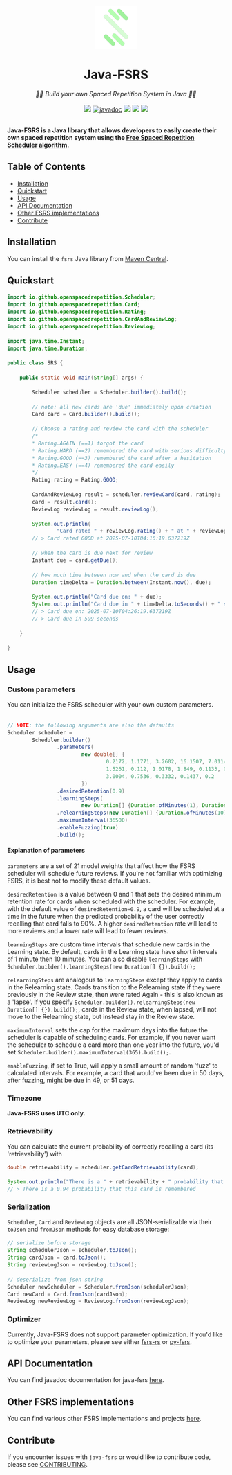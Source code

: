 <div align="center">
  <img src="https://raw.githubusercontent.com/open-spaced-repetition/java-fsrs/main/osr_logo.png" height="100" alt="Open Spaced Repetition logo"/>
</div>
<div align="center">

# Java-FSRS

</div>
<div align="center">
  <em>🧠🔄 Build your own Spaced Repetition System in Java 🧠🔄   </em>
</div>
<br />
<div align="center" style="text-decoration: none;">
    <a href="https://central.sonatype.com/artifact/io.github.open-spaced-repetition/fsrs"><img src="https://img.shields.io/maven-central/v/io.github.open-spaced-repetition/fsrs"></a>
    <a href="https://javadoc.io/doc/io.github.open-spaced-repetition/fsrs"><img src="https://javadoc.io/badge2/io.github.open-spaced-repetition/fsrs/javadoc.svg" alt="javadoc"></a>
    <a href="https://central.sonatype.com/artifact/io.github.open-spaced-repetition/fsrs"><img src="https://img.shields.io/badge/Java-17-blue.svg"></a>
    <a href="https://github.com/open-spaced-repetition/java-fsrs/blob/main/LICENSE" style="text-decoration: none;"><img src="https://img.shields.io/badge/License-MIT-brightgreen.svg"></a>
        <a href="https://codecov.io/gh/open-spaced-repetition/java-fsrs" ><img src="https://codecov.io/gh/open-spaced-repetition/java-fsrs/graph/badge.svg"/></a>
</div>
<br />

**Java-FSRS is a Java library that allows developers to easily create their own spaced repetition system using the <a href="https://github.com/open-spaced-repetition/free-spaced-repetition-scheduler">Free Spaced Repetition Scheduler algorithm</a>.**

## Table of Contents
- [Installation](#installation)
- [Quickstart](#quickstart)
- [Usage](#usage)
- [API Documentation](#api-documentation)
- [Other FSRS implementations](#other-fsrs-implementations)
- [Contribute](#contribute)

## Installation
You can install the `fsrs` Java library from [Maven Central](https://central.sonatype.com/artifact/io.github.open-spaced-repetition/fsrs).

## Quickstart

```java
import io.github.openspacedrepetition.Scheduler;
import io.github.openspacedrepetition.Card;
import io.github.openspacedrepetition.Rating;
import io.github.openspacedrepetition.CardAndReviewLog;
import io.github.openspacedrepetition.ReviewLog;

import java.time.Instant;
import java.time.Duration;

public class SRS {

    public static void main(String[] args) {

        Scheduler scheduler = Scheduler.builder().build();

        // note: all new cards are 'due' immediately upon creation
        Card card = Card.builder().build();

        // Choose a rating and review the card with the scheduler
        /*
        * Rating.AGAIN (==1) forgot the card
        * Rating.HARD (==2) remembered the card with serious difficulty
        * Rating.GOOD (==3) remembered the card after a hesitation
        * Rating.EASY (==4) remembered the card easily
        */
        Rating rating = Rating.GOOD;

        CardAndReviewLog result = scheduler.reviewCard(card, rating);
        card = result.card();
        ReviewLog reviewLog = result.reviewLog();

        System.out.println(
                "Card rated " + reviewLog.rating() + " at " + reviewLog.reviewDatetime());
        // > Card rated GOOD at 2025-07-10T04:16:19.637219Z

        // when the card is due next for review
        Instant due = card.getDue();

        // how much time between now and when the card is due
        Duration timeDelta = Duration.between(Instant.now(), due);

        System.out.println("Card due on: " + due);
        System.out.println("Card due in " + timeDelta.toSeconds() + " seconds");
        // > Card due on: 2025-07-10T04:26:19.637219Z
        // > Card due in 599 seconds

    }

}
```

## Usage

### Custom parameters

You can initialize the FSRS scheduler with your own custom parameters.

```java

// NOTE: the following arguments are also the defaults
Scheduler scheduler =
        Scheduler.builder()
                .parameters(
                        new double[] {
                                0.2172, 1.1771, 3.2602, 16.1507, 7.0114, 0.57, 2.0966, 0.0069,
                                1.5261, 0.112, 1.0178, 1.849, 0.1133, 0.3127, 2.2934, 0.2191,
                                3.0004, 0.7536, 0.3332, 0.1437, 0.2
                        })
                .desiredRetention(0.9)
                .learningSteps(
                        new Duration[] {Duration.ofMinutes(1), Duration.ofMinutes(10)})
                .relearningSteps(new Duration[] {Duration.ofMinutes(10)})
                .maximumInterval(36500)
                .enableFuzzing(true)
                .build();

```

#### Explanation of parameters

`parameters` are a set of 21 model weights that affect how the FSRS scheduler will schedule future reviews. If you're not familiar with optimizing FSRS, it is best not to modify these default values.

`desiredRetention` is a value between 0 and 1 that sets the desired minimum retention rate for cards when scheduled with the scheduler. For example, with the default value of `desiredRetention=0.9`, a card will be scheduled at a time in the future when the predicted probability of the user correctly recalling that card falls to 90%. A higher `desiredRetention` rate will lead to more reviews and a lower rate will lead to fewer reviews.

`learningSteps` are custom time intervals that schedule new cards in the Learning state. By default, cards in the Learning state have short intervals of 1 minute then 10 minutes. You can also disable `learningSteps` with `Scheduler.builder().learningSteps(new Duration[] {}).build();`

`relearningSteps` are analogous to `learningSteps` except they apply to cards in the Relearning state. Cards transition to the Relearning state if they were previously in the Review state, then were rated Again - this is also known as a 'lapse'. If you specify `Scheduler.builder().relearningSteps(new Duration[] {}).build();`, cards in the Review state, when lapsed, will not move to the Relearning state, but instead stay in the Review state.

`maximumInterval` sets the cap for the maximum days into the future the scheduler is capable of scheduling cards. For example, if you never want the scheduler to schedule a card more than one year into the future, you'd set `Scheduler.builder().maximumInterval(365).build();`.

`enableFuzzing`, if set to True, will apply a small amount of random 'fuzz' to calculated intervals. For example, a card that would've been due in 50 days, after fuzzing, might be due in 49, or 51 days.


### Timezone

**Java-FSRS uses UTC only.**

### Retrievability

You can calculate the current probability of correctly recalling a card (its 'retrievability') with

```java
double retrievability = scheduler.getCardRetrievability(card);

System.out.println("There is a " + retrievability + " probability that this card is remembered");
// > There is a 0.94 probability that this card is remembered
```

### Serialization

`Scheduler`, `Card` and `ReviewLog` objects are all JSON-serializable via their `toJson` and `fromJson` methods for easy database storage:

```java
// serialize before storage
String schedulerJson = scheduler.toJson();
String cardJson = card.toJson();
String reviewLogJson = reviewLog.toJson();

// deserialize from json string
Scheduler newScheduler = Scheduler.fromJson(schedulerJson);
Card newCard = Card.fromJson(cardJson);
ReviewLog newReviewLog = ReviewLog.fromJson(reviewLogJson);
```

### Optimizer

Currently, Java-FSRS does not support parameter optimization. If you'd like to optimize your parameters, please see either [fsrs-rs](https://github.com/open-spaced-repetition/fsrs-rs) or [py-fsrs](https://github.com/open-spaced-repetition/py-fsrs).

## API Documentation

You can find javadoc documentation for java-fsrs [here](https://javadoc.io/doc/io.github.open-spaced-repetition/fsrs).

## Other FSRS implementations

You can find various other FSRS implementations and projects [here](https://github.com/orgs/open-spaced-repetition/repositories?q=fsrs+sort%3Astars).

## Contribute

If you encounter issues with `java-fsrs` or would like to contribute code, please see [CONTRIBUTING](CONTRIBUTING.md).